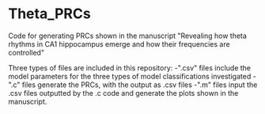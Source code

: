 # Theta_PRCs
Code for generating PRCs shown in the manuscript "Revealing how theta rhythms in CA1 hippocampus emerge and how their frequencies are controlled"

Three types of files are included in this repository:
-".csv" files include the model parameters for the three types of model classifications investigated
-".c" files generate the PRCs, with the output as .csv files
-".m" files input the .csv files outputted by the .c code and generate the plots shown in the manuscript.
